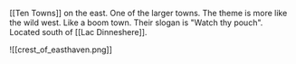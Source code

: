 [[Ten Towns]] on the east. One of the larger towns. The theme is more like the wild west. Like a boom town. Their slogan is "Watch thy pouch". Located south of [[Lac Dinneshere]].


![[crest_of_easthaven.png]]